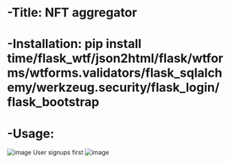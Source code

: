 # -Title: NFT aggregator
# -Installation: pip install time/flask_wtf/json2html/flask/wtforms/wtforms.validators/flask_sqlalchemy/werkzeug.security/flask_login/flask_bootstrap
# -Usage:

![image](https://user-images.githubusercontent.com/97493961/200457391-e56ab821-eb54-4fe5-95e1-37599a11fb49.png) User signups first
![image](https://user-images.githubusercontent.com/97493961/200457692-0484d90c-b137-444a-917b-40ed7382a289.png)

